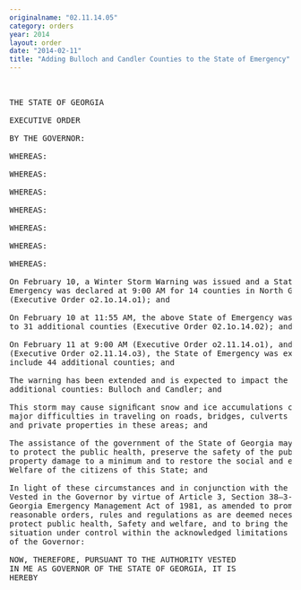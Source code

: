```yaml
---
originalname: "02.11.14.05"
category: orders
year: 2014
layout: order
date: "2014-02-11"
title: "Adding Bulloch and Candler Counties to the State of Emergency"
---
```

<pre>
 

THE STATE OF GEORGIA

EXECUTIVE ORDER

BY THE GOVERNOR:

WHEREAS:

WHEREAS:

WHEREAS:

WHEREAS:

WHEREAS:

WHEREAS:

WHEREAS:

On February 10, a Winter Storm Warning was issued and a State of
Emergency was declared at 9:00 AM for 14 counties in North Georgia
(Executive Order o2.1o.14.o1); and

On February 10 at 11:55 AM, the above State of Emergency was extended
to 31 additional counties (Executive Order 02.1o.14.02); and

On February 11 at 9:00 AM (Executive Order o2.11.14.o1), and at 1:45 PM
(Executive Order o2.11.14.o3), the State of Emergency was extended to
include 44 additional counties; and

The warning has been extended and is expected to impact the following
additional counties: Bulloch and Candler; and

This storm may cause signiﬁcant snow and ice accumulations creating
major difficulties in traveling on roads, bridges, culverts and other public
and private properties in these areas; and

The assistance of the government of the State of Georgia may be necessary
to protect the public health, preserve the safety of the public, keep
property damage to a minimum and to restore the social and economic
Welfare of the citizens of this State; and

In light of these circumstances and in conjunction with the authority
Vested in the Governor by virtue of Article 3, Section 38—3-51, of the
Georgia Emergency Management Act of 1981, as amended to promulgate
reasonable orders, rules and regulations as are deemed necessary to
protect public health, Safety and welfare, and to bring the emergency
situation under control within the acknowledged limitations of the powers
of the Governor:

NOW, THEREFORE, PURSUANT TO THE AUTHORITY VESTED
IN ME AS GOVERNOR OF THE STATE OF GEORGIA, IT IS
HEREBY

</pre>
